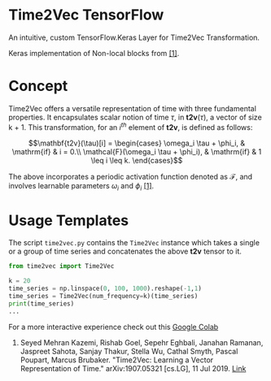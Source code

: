 # Time2Vec TensorFlow

An intuitive, custom TensorFlow.Keras Layer for Time2Vec Transformation.

Keras implementation of Non-local blocks from [[1]](https://arxiv.org/abs/1907.05321).


# Concept

Time2Vec offers a versatile representation of time with three fundamental properties. It encapsulates scalar notion of time $\tau$,  in $\mathbf{t2v}(\tau)$,
a vector of size k + 1. This transformation, for an $i^{th}$  element of $\mathbf{t2v}$, is defined as follows:


```math
\mathbf{t2v}(\tau)[i] = 
    \begin{cases}
        \omega_i \tau + \phi_i, & \mathrm{if} & i = 0.\\
        \mathcal{F}(\omega_i \tau + \phi_i), & \mathrm{if} & 1 \leq i \leq k.
    \end{cases}
```
The above incorporates a periodic activation function denoted as $\mathcal{F}$, and involves learnable parameters $\omega_i$ and $\phi_i$ [[1]](https://arxiv.org/abs/1907.05321). 

# Usage Templates

The script `time2vec.py` contains the `Time2Vec` instance which takes a single or a group of time series and concatenates the above $\mathbf{t2v}$ tensor to it.

```python
from time2vec import Time2Vec

k = 20
time_series = np.linspace(0, 100, 1000).reshape(-1,1)
time_series = Time2Vec(num_frequency=k)(time_series)
print(time_series)
...
```

For a more interactive experience check out this [Google Colab](https://colab.research.google.com/drive/1P2BOAaQlo54SqYCsL8FFq1PffDjQuO1F?usp=sharing)


1. Seyed Mehran Kazemi, Rishab Goel, Sepehr Eghbali, Janahan Ramanan, Jaspreet Sahota, Sanjay Thakur, Stella Wu, Cathal Smyth, Pascal Poupart, Marcus Brubaker. "Time2Vec: Learning a Vector Representation of Time." arXiv:1907.05321 [cs.LG], 11 Jul 2019. [Link](https://arxiv.org/abs/1907.05321)
